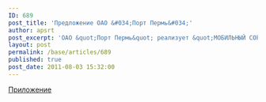 ```yaml
---
ID: 689
post_title: 'Предложение ОАО &#034;Порт Пермь&#034;'
author: apsrt
post_excerpt: 'ОАО &quot;Порт Пермь&quot; реализует &quot;МОБИЛЬНЫЙ СОРТИРОВОЧНЫЙ КОМПЛЕКС &quot;POWERSCREEN&quot;. Дополнительная информация - см. приложение.'
layout: post
permalink: /base/articles/689
published: true
post_date: 2011-08-03 15:32:00
---
```

<a href="http://www.apsrt.ru/docs/SKMBT_C45111080213470.pdf">Приложение</a>